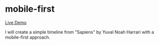 # mobile-first

<a href="https://utakato.github.io/mobile-first/">Live Demo</a>

I will create a simple timeline from "Sapiens" by Yuval Noah Harrari with a mobile-first approach.


